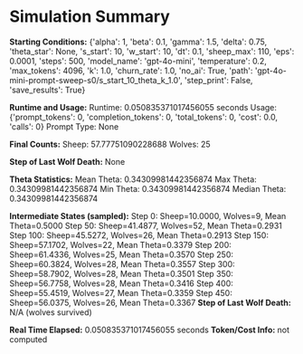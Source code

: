 # Simulation Summary

**Starting Conditions:**
{'alpha': 1, 'beta': 0.1, 'gamma': 1.5, 'delta': 0.75, 'theta_star': None, 's_start': 10, 'w_start': 10, 'dt': 0.1, 'sheep_max': 110, 'eps': 0.0001, 'steps': 500, 'model_name': 'gpt-4o-mini', 'temperature': 0.2, 'max_tokens': 4096, 'k': 1.0, 'churn_rate': 1.0, 'no_ai': True, 'path': 'gpt-4o-mini-prompt-sweep-s0/s_start_10_theta_k_1.0', 'step_print': False, 'save_results': True}

**Runtime and Usage:**
Runtime: 0.050835371017456055 seconds
Usage: {'prompt_tokens': 0, 'completion_tokens': 0, 'total_tokens': 0, 'cost': 0.0, 'calls': 0}
Prompt Type: None

**Final Counts:**
Sheep: 57.77751090228688
Wolves: 25

**Step of Last Wolf Death:**
None

**Theta Statistics:**
Mean Theta: 0.34309981442356874
Max Theta: 0.34309981442356874
Min Theta: 0.34309981442356874
Median Theta: 0.34309981442356874

**Intermediate States (sampled):**
Step 0: Sheep=10.0000, Wolves=9, Mean Theta=0.5000
Step 50: Sheep=41.4877, Wolves=52, Mean Theta=0.2931
Step 100: Sheep=45.5272, Wolves=26, Mean Theta=0.2913
Step 150: Sheep=57.1702, Wolves=22, Mean Theta=0.3379
Step 200: Sheep=61.4336, Wolves=25, Mean Theta=0.3570
Step 250: Sheep=60.3824, Wolves=28, Mean Theta=0.3557
Step 300: Sheep=58.7902, Wolves=28, Mean Theta=0.3501
Step 350: Sheep=56.7758, Wolves=28, Mean Theta=0.3416
Step 400: Sheep=55.4519, Wolves=27, Mean Theta=0.3359
Step 450: Sheep=56.0375, Wolves=26, Mean Theta=0.3367
**Step of Last Wolf Death:** N/A (wolves survived)

**Real Time Elapsed:** 0.050835371017456055 seconds
**Token/Cost Info:** not computed